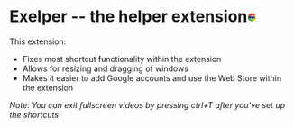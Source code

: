<h1>Exelper -- the helper extension<img src="./icon.png" width="16px" height="16px"></img></h1>
This extension:

- Fixes most shortcut functionality within the extension
- Allows for resizing and dragging of windows
- Makes it easier to add Google accounts and use the Web Store within the extension

*Note: You can exit fullscreen videos by pressing ctrl+T after you've set up the shortcuts*
